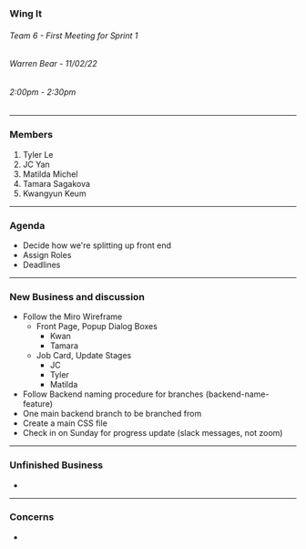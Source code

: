 ### Wing It

###### Team 6 - First Meeting for Sprint 1

###### Warren Bear - 11/02/22

###### 2:00pm - 2:30pm

<hr>

### Members

1. Tyler Le
2. JC Yan
3. Matilda Michel 
4. Tamara Sagakova
5. Kwangyun Keum 


<hr>

### Agenda 
- Decide how we're splitting up front end
- Assign Roles
- Deadlines

<hr>

### New Business and discussion
- Follow the Miro Wireframe
  - Front Page, Popup Dialog Boxes
    - Kwan
    - Tamara
  - Job Card, Update Stages
    - JC
    - Tyler
    - Matilda
- Follow Backend naming procedure for branches (backend-name-feature)
- One main backend branch to be branched from
- Create a main CSS file
- Check in on Sunday for progress update (slack messages, not zoom)

<hr>

### Unfinished Business
-

<hr>

### Concerns
- 